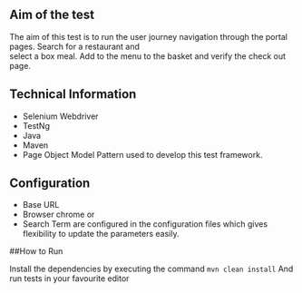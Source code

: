 ## Aim of the test 

The aim of this test is to run the user journey navigation through the portal pages. Search for a restaurant and  
select a box meal. Add to the menu to the basket and verify the check out page.

## Technical Information

- Selenium Webdriver
- TestNg
- Java
- Maven 
- Page Object Model Pattern
used to develop this test framework.

## Configuration

- Base URL
- Browser chrome or 
- Search Term are configured in the configuration files which gives flexibility to update the parameters easily.

##How to Run

Install the dependencies by executing the command `mvn clean install`
And run  tests in your favourite editor
